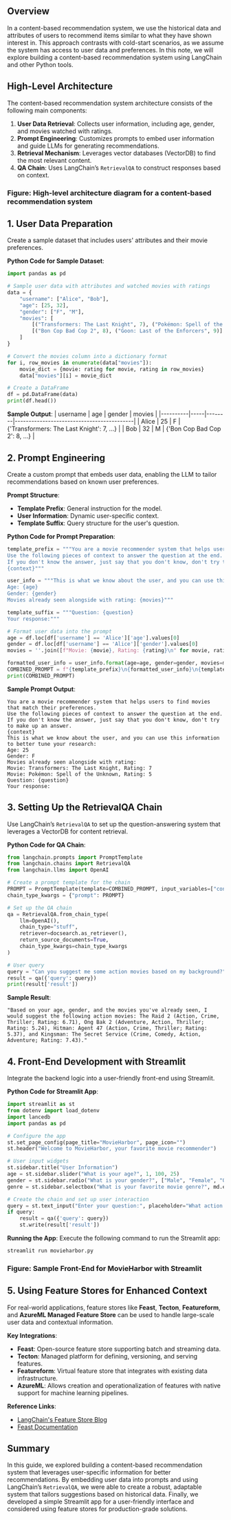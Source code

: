 ## Overview
In a content-based recommendation system, we use the historical data and attributes of users to recommend items similar to what they have shown interest in. This approach contrasts with cold-start scenarios, as we assume the system has access to user data and preferences. In this note, we will explore building a content-based recommendation system using LangChain and other Python tools.

## High-Level Architecture
The content-based recommendation system architecture consists of the following main components:
1. **User Data Retrieval**: Collects user information, including age, gender, and movies watched with ratings.
2. **Prompt Engineering**: Customizes prompts to embed user information and guide LLMs for generating recommendations.
3. **Retrieval Mechanism**: Leverages vector databases (VectorDB) to find the most relevant content.
4. **QA Chain**: Uses LangChain’s `RetrievalQA` to construct responses based on context.

### Figure: High-level architecture diagram for a content-based recommendation system

## 1. User Data Preparation
Create a sample dataset that includes users' attributes and their movie preferences.

**Python Code for Sample Dataset**:
```python
import pandas as pd

# Sample user data with attributes and watched movies with ratings
data = {
    "username": ["Alice", "Bob"],
    "age": [25, 32],
    "gender": ["F", "M"],
    "movies": [
        [("Transformers: The Last Knight", 7), ("Pokémon: Spell of the Unknown", 5)],
        [("Bon Cop Bad Cop 2", 8), ("Goon: Last of the Enforcers", 9)]
    ]
}

# Convert the movies column into a dictionary format
for i, row_movies in enumerate(data["movies"]):
    movie_dict = {movie: rating for movie, rating in row_movies}
    data["movies"][i] = movie_dict

# Create a DataFrame
df = pd.DataFrame(data)
print(df.head())
```

**Sample Output**:
| username | age | gender | movies |
|----------|-----|--------|-------------------------------------------|
| Alice    | 25  | F      | {'Transformers: The Last Knight': 7, ...} |
| Bob      | 32  | M      | {'Bon Cop Bad Cop 2': 8, ...}             |

## 2. Prompt Engineering
Create a custom prompt that embeds user data, enabling the LLM to tailor recommendations based on known user preferences.

**Prompt Structure**:
- **Template Prefix**: General instruction for the model.
- **User Information**: Dynamic user-specific context.
- **Template Suffix**: Query structure for the user's question.

**Python Code for Prompt Preparation**:
```python
template_prefix = """You are a movie recommender system that helps users to find movies that match their preferences.
Use the following pieces of context to answer the question at the end.
If you don't know the answer, just say that you don't know, don't try to make up an answer.
{context}"""

user_info = """This is what we know about the user, and you can use this information to better tune your research:
Age: {age}
Gender: {gender}
Movies already seen alongside with rating: {movies}"""

template_suffix = """Question: {question}
Your response:"""

# Format user data into the prompt
age = df.loc[df['username'] == 'Alice']['age'].values[0]
gender = df.loc[df['username'] == 'Alice']['gender'].values[0]
movies = ''.join([f"Movie: {movie}, Rating: {rating}\n" for movie, rating in df['movies'][0].items()])

formatted_user_info = user_info.format(age=age, gender=gender, movies=movies)
COMBINED_PROMPT = f"{template_prefix}\n{formatted_user_info}\n{template_suffix}"
print(COMBINED_PROMPT)
```

**Sample Prompt Output**:
```
You are a movie recommender system that helps users to find movies that match their preferences.
Use the following pieces of context to answer the question at the end.
If you don't know the answer, just say that you don't know, don't try to make up an answer.
{context}
This is what we know about the user, and you can use this information to better tune your research:
Age: 25
Gender: F
Movies already seen alongside with rating: 
Movie: Transformers: The Last Knight, Rating: 7
Movie: Pokémon: Spell of the Unknown, Rating: 5
Question: {question}
Your response:
```

## 3. Setting Up the RetrievalQA Chain
Use LangChain’s `RetrievalQA` to set up the question-answering system that leverages a VectorDB for content retrieval.

**Python Code for QA Chain**:
```python
from langchain.prompts import PromptTemplate
from langchain.chains import RetrievalQA
from langchain.llms import OpenAI

# Create a prompt template for the chain
PROMPT = PromptTemplate(template=COMBINED_PROMPT, input_variables=["context", "question"])
chain_type_kwargs = {"prompt": PROMPT}

# Set up the QA chain
qa = RetrievalQA.from_chain_type(
    llm=OpenAI(),
    chain_type="stuff",
    retriever=docsearch.as_retriever(),
    return_source_documents=True,
    chain_type_kwargs=chain_type_kwargs
)

# User query
query = "Can you suggest me some action movies based on my background?"
result = qa({'query': query})
print(result['result'])
```

**Sample Result**:
```
"Based on your age, gender, and the movies you've already seen, I would suggest the following action movies: The Raid 2 (Action, Crime, Thriller; Rating: 6.71), Ong Bak 2 (Adventure, Action, Thriller; Rating: 5.24), Hitman: Agent 47 (Action, Crime, Thriller; Rating: 5.37), and Kingsman: The Secret Service (Crime, Comedy, Action, Adventure; Rating: 7.43)."
```

## 4. Front-End Development with Streamlit
Integrate the backend logic into a user-friendly front-end using Streamlit.

**Python Code for Streamlit App**:
```python
import streamlit as st
from dotenv import load_dotenv
import lancedb
import pandas as pd

# Configure the app
st.set_page_config(page_title="MovieHarbor", page_icon="")
st.header("Welcome to MovieHarbor, your favorite movie recommender")

# User input widgets
st.sidebar.title("User Information")
age = st.sidebar.slider("What is your age?", 1, 100, 25)
gender = st.sidebar.radio("What is your gender?", ["Male", "Female", "Other"])
genre = st.sidebar.selectbox("What is your favorite movie genre?", md.explode('genres')["genres"].unique())

# Create the chain and set up user interaction
query = st.text_input("Enter your question:", placeholder="What action movies do you suggest?")
if query:
    result = qa({'query': query})
    st.write(result['result'])
```

**Running the App**:
Execute the following command to run the Streamlit app:
```bash
streamlit run movieharbor.py
```

### Figure: Sample Front-End for MovieHarbor with Streamlit

## 5. Using Feature Stores for Enhanced Context
For real-world applications, feature stores like **Feast**, **Tecton**, **Featureform**, and **AzureML Managed Feature Store** can be used to handle large-scale user data and contextual information.

**Key Integrations**:
- **Feast**: Open-source feature store supporting batch and streaming data.
- **Tecton**: Managed platform for defining, versioning, and serving features.
- **Featureform**: Virtual feature store that integrates with existing data infrastructure.
- **AzureML**: Allows creation and operationalization of features with native support for machine learning pipelines.

**Reference Links**:
- [LangChain's Feature Store Blog](https://blog.langchain.dev/feature-stores-and-llms/)
- [Feast Documentation](https://docs.feast.dev/)

## Summary
In this guide, we explored building a content-based recommendation system that leverages user-specific information for better recommendations. By embedding user data into prompts and using LangChain’s `RetrievalQA`, we were able to create a robust, adaptable system that tailors suggestions based on historical data. Finally, we developed a simple Streamlit app for a user-friendly interface and considered using feature stores for production-grade solutions.